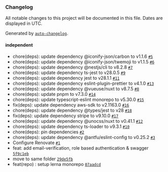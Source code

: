 ### Changelog

All notable changes to this project will be documented in this file. Dates are displayed in UTC.

Generated by [`auto-changelog`](https://github.com/CookPete/auto-changelog).

#### independent

- chore(deps): update dependency @iconify-json/carbon to v1.1.6 [`#5`](https://github.com/Nethrenial/nuxt-nest-ecommerce/pull/5)
- chore(deps): update dependency @iconify-json/twemoji to v1.1.5 [`#6`](https://github.com/Nethrenial/nuxt-nest-ecommerce/pull/6)
- chore(deps): update dependency @nestjs/cli to v8.2.8 [`#7`](https://github.com/Nethrenial/nuxt-nest-ecommerce/pull/7)
- chore(deps): update dependency ts-jest to v28.0.5 [`#9`](https://github.com/Nethrenial/nuxt-nest-ecommerce/pull/9)
- chore(deps): update dependency jest to v28.1.1 [`#11`](https://github.com/Nethrenial/nuxt-nest-ecommerce/pull/11)
- chore(deps): update dependency eslint-plugin-prettier to v4.1.0 [`#13`](https://github.com/Nethrenial/nuxt-nest-ecommerce/pull/13)
- chore(deps): update dependency @vueuse/nuxt to v8.7.5 [`#8`](https://github.com/Nethrenial/nuxt-nest-ecommerce/pull/8)
- chore(deps): update pnpm to v7.3.0 [`#14`](https://github.com/Nethrenial/nuxt-nest-ecommerce/pull/14)
- chore(deps): update typescript-eslint monorepo to v5.30.0 [`#15`](https://github.com/Nethrenial/nuxt-nest-ecommerce/pull/15)
- fix(deps): update dependency aws-sdk to v2.1163.0 [`#16`](https://github.com/Nethrenial/nuxt-nest-ecommerce/pull/16)
- chore(deps): update dependency @types/jest to v28 [`#18`](https://github.com/Nethrenial/nuxt-nest-ecommerce/pull/18)
- fix(deps): update dependency stripe to v9.10.0 [`#17`](https://github.com/Nethrenial/nuxt-nest-ecommerce/pull/17)
- chore(deps): update dependency @unocss/nuxt to v0.41.1 [`#12`](https://github.com/Nethrenial/nuxt-nest-ecommerce/pull/12)
- chore(deps): update dependency ts-loader to v9.3.1 [`#10`](https://github.com/Nethrenial/nuxt-nest-ecommerce/pull/10)
- chore(deps): pin dependencies [`#2`](https://github.com/Nethrenial/nuxt-nest-ecommerce/pull/2)
- chore(deps): update dependency @antfu/eslint-config to v0.25.2 [`#3`](https://github.com/Nethrenial/nuxt-nest-ecommerce/pull/3)
- Configure Renovate [`#1`](https://github.com/Nethrenial/nuxt-nest-ecommerce/pull/1)
- feat: add email-verification, role based authentication & swagger [`5f9c1eb`](https://github.com/Nethrenial/nuxt-nest-ecommerce/commit/5f9c1eb17fd55778bcf40c4608d00158f2cab67b)
- move to same folder [`29de5fb`](https://github.com/Nethrenial/nuxt-nest-ecommerce/commit/29de5fb9578b4620f9cf50ff720b2ae722ec63f9)
- feat(repo) : setup lerna monorepo [`07aadcd`](https://github.com/Nethrenial/nuxt-nest-ecommerce/commit/07aadcd499dd7bca452171e6a0a21f77096996af)
